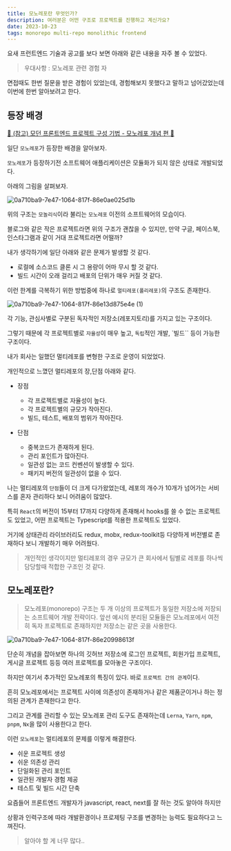 ```yaml
---
title: 모노레포란 무엇인가?
description: 여러분은 어떤 구조로 프로젝트를 진행하고 계신가요?
date: 2023-10-23
tags: monorepo multi-repo monolithic frontend
---
```


요새 프런트엔드 기술과 공고를 보다 보면 아래와 같은 내용을 자주 볼 수 있었다.

> 우대사항 : 모노레포 관련 경험 자

면접때도 한번 질문을 받은 경험이 있었는데, 경험해보지 못했다고 말하고 넘어갔었는데 이번에 한번 알아보려고 한다.

## 등장 배경

[📌 (참고) 모던 프론트엔드 프로젝트 구성 기법 - 모노레포 개념 편 📌](https://d2.naver.com/helloworld/0923884)

일단 `모노레포`가 등장한 배경을 알아보자.

`모노레포`가 등장하기전 소프트웨어 애플리케이션은 모듈화가 되지 않은 상태로 개발되었다.

아래의 그림을 살펴보자.

![0a710ba9-7e47-1064-817f-86e0ae025d1b](https://github.com/nostrss/next13-blog/assets/56717167/cb60cd81-a94c-40e2-a469-3f1ad93c3de5)

위의 구조는 `모놀리식`이라 불리는 `모노레포` 이전의 소프트웨어의 모습이다.

블로그와 같은 작은 프로젝트라면 위의 구조가 괜찮을 수 있지만, 만약 구글, 페이스북, 인스타그램과 같이 거대 프로젝트라면 어떨까?

내가 생각하기에 일단 아래와 같은 문제가 발생할 것 같다.

- 로컬에 소스코드 클론 시 그 용량이 어마 무시 할 것 같다.
- 빌드 시간이 오래 걸리고 배포의 단위가 매우 커질 것 같다.

이런 한계를 극복하기 위한 방법중에 하나로 `멀티레포(폴리레포)`의 구조도 존재한다.

![0a710ba9-7e47-1064-817f-86e13d875e4e (1)](https://github.com/nostrss/next13-blog/assets/56717167/5436e609-7090-494e-817d-ad31e310a0cd)

각 기능, 관심사별로 구분된 독자적인 저장소(레포지토리)를 가지고 있는 구조이다.

그렇기 때문에 각 프로젝트별로 `자율성`이 매우 높고, `독립`적인 개발, `빌드`` 등이 가능한 구조이다.

내가 회사는 일했던 멀티레포를 변형한 구조로 운영이 되었었다.

개인적으로 느꼈던 멀티레포의 장,단점 아래와 같다.

- 장점

  - 각 프로젝트별로 자율성이 높다.
  - 각 프로젝트별의 규모가 작아진다.
  - 빌드, 테스트, 배포의 범위가 작아진다.

- 단점
  - 중복코드가 존재하게 된다.
  - 관리 포인트가 많아진다.
  - 일관성 없는 코드 컨벤션이 발생할 수 있다.
  - 패키지 버전의 일관성이 없을 수 있다.

나는 멀티레포의 `단점`들이 더 크게 다가왔었는데, 레포의 개수가 10개가 넘어가는 서비스를 혼자 관리하다 보니 어려움이 많았다.

특히 `React`의 버전이 15부터 17까지 다양하게 존재해서 hooks를 쓸 수 없는 프로젝트도 있었고, 어떤 프로젝트는 Typescript를 적용한 프로젝트도 있었다.

거기에 상태관리 라이브러리도 redux, mobx, redux-toolkit등 다양하게 버전별로 존재하다 보니 개발하기 매우 어려웠다.

> 개인적인 생각이지만 멀티레포의 경우 규모가 큰 회사에서 팀별로 레포를 하나씩 담당할때 적합한 구조인 것 같다.

## 모노레포란?

> 모노레포(monorepo) 구조는 두 개 이상의 프로젝트가 동일한 저장소에 저장되는 소프트웨어 개발 전략이다. 앞선 예시의 분리된 모듈들은 모노레포에서 여전히 독자 프로젝트로 존재하지만 저장소는 같은 곳을 사용한다.

![0a710ba9-7e47-1064-817f-86e20998613f](https://github.com/nostrss/next13-blog/assets/56717167/320c8923-f1fd-44b3-ba16-839d5f55fdc1)

단순히 개념을 잡아보면 하나의 깃허브 저장소에 로그인 프로젝트, 회원가입 프로젝트, 게시글 프로젝트 등등 여러 프로젝트를 모아놓은 구조이다.

하지만 여기서 추가적인 모노레포의 특징이 있다. 바로 `프로젝트 간의 관계`이다.

흔히 모노레포에서는 프로젝트 사이에 의존성이 존재하거나 같은 제품군이거나 하는 정의된 관계가 존재한다고 한다.

그리고 관계를 관리할 수 있는 모노레포 관리 도구도 존재하는데 `Lerna`, `Yarn`, `npm`, `pnpm`, `Nx`을 많이 사용한다고 한다.

이런 `모노레포`는 멀티레포의 문제를 이렇게 해결한다.

- 쉬운 프로젝트 생성
- 쉬운 의존성 관리
- 단일화된 관리 포인트
- 일관된 개발자 경험 제공
- 테스트 및 빌드 시간 단축

요즘들어 프론트엔드 개발자가 javascript, react, next를 잘 하는 것도 알아야 하지만

상황과 인력구조에 따라 개발환경이나 프로제팅 구조를 변경하는 능력도 필요하다고 느껴진다.

> 알아야 할 게 너무 많다..
